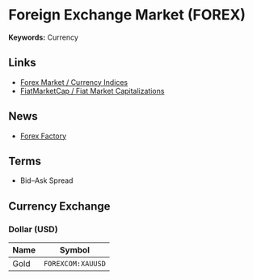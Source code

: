 # Foreign Exchange Market (FOREX)

**Keywords:** Currency

## Links

- [Forex Market / Currency Indices](https://tradingview.com/markets/currencies/indices-all/#:~:text=Currency%20indices%20are%20designed%20to,and%20commonly%20traded%20currency%20index.)
- [FiatMarketCap / Fiat Market Capitalizations](https://fiatmarketcap.com/)

## News

- [Forex Factory](https://www.forexfactory.com/)

## Terms

- Bid–Ask Spread

## Currency Exchange

### Dollar (USD)

| Name | Symbol            |
| ---- | ----------------- |
| Gold | `FOREXCOM:XAUUSD` |
